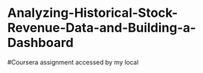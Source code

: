 # Analyzing-Historical-Stock-Revenue-Data-and-Building-a-Dashboard

#Coursera assignment accessed by my local
